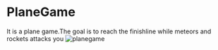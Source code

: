 # PlaneGame
It is a plane game.The goal is to reach the finishline while meteors and rockets attacks you
![planegame](https://github.com/sixelA100/PlaneGame/assets/125124120/b046adb4-807f-4bd2-8f59-d7f0cabc0778)
